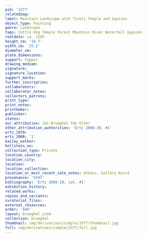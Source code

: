 ```yaml
---
pid: '3377'
relatedimg: 
label: Mountain Landscape with Tivoli Temple and Gypsies
object_type: Painting
genre: Landscape
tags: Cattle Dog Temple Forest Mountain River Waterfall Gypsies
realdate: ca. 1595
height_cm: '18.7'
width_cm: '25.2'
diameter_cm: 
plate_dimensions: 
support: Copper
drawing_medium: 
signature: 
signature_location: 
support_marks: 
further_inscription: 
collaborators: 
collaborator_notes: 
collectors_patrons: 
print_type: 
print_notes: 
printmaker: 
publisher: 
states: 
our_attribution: Jan Brueghel the Elder
other_attribution_authorities: 'Ertz 2008-10, #1'
ertz_1979: 
ertz_2008: '1'
bailey_walker: 
hollstein_no: 
collection_type: Private
location_country: 
location_city: 
location: 
location_collection: 
location_or_most_recent_sale_notes: Athens, Gallery Kourd
provenance: '5597'
bibliography: 'Ertz 2008-10, cat. #1'
exhibition_history: 
related_works: 
copies_and_variants: 
curatorial_files: 
external_resources: 
order: '449'
layout: brueghel_item
collection: brueghel
thumbnail: img/derivatives/simple/3377/thumbnail.jpg
full: img/derivatives/simple/3377/full.jpg
---
```

